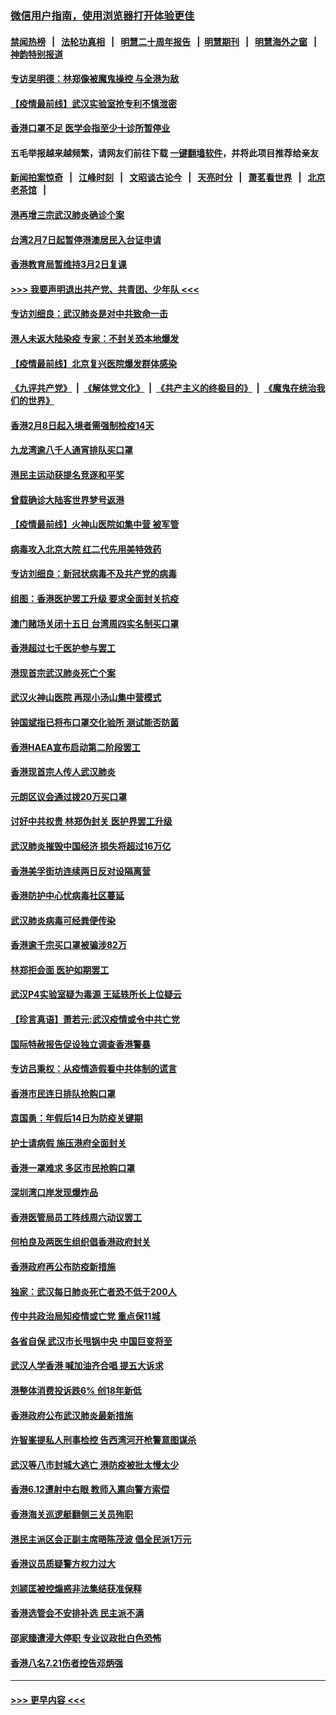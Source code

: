 ### [微信用户指南，使用浏览器打开体验更佳](https://github.com/gfw-breaker/banned-news1/blob/master/indexes/wechat-guide.md?t=0)
#### [禁闻热榜](热点新闻.md?t=0)  &nbsp;&nbsp;|&nbsp;&nbsp; [法轮功真相](https://github.com/gfw-breaker/truth/blob/master/README.md?t=0) &nbsp;&nbsp;|&nbsp;&nbsp; [明慧二十周年报告](https://github.com/gfw-breaker/mh-reports/blob/master/README.md?t=0) &nbsp;&nbsp;|&nbsp;&nbsp;[明慧期刊](https://github.com/gfw-breaker/mh-qikan) &nbsp;&nbsp;|&nbsp;&nbsp; [明慧海外之窗](https://github.com/gfw-breaker/mh-news/blob/master/README.md?t=0) &nbsp;&nbsp;|&nbsp;&nbsp; [神韵特别报道](https://github.com/gfw-breaker/mh-news/blob/master/shenyun.md?t=0)
#### [专访吴明德：林郑像被魔鬼操控 与全港为敌](../pages/nsc415/n11852734.md?t=02081011) 
#### [【疫情最前线】武汉实验室抢专利不慎泄密](../pages/nsc415/n11850310.md?t=02081011) 
#### [香港口罩不足 医学会指至少十诊所暂停业](../pages/nsc415/n11850301.md?t=02081011) 
#### 五毛举报越来越频繁，请网友们前往下载 [一键翻墙软件](https://github.com/gfw-breaker/ssr-accounts)，并将此项目推荐给亲友
#### [新闻拍案惊奇](https://github.com/gfw-breaker/banned-news1/blob/master/pages/link4.md) &nbsp;&nbsp;|&nbsp;&nbsp; [江峰时刻](https://github.com/gfw-breaker/banned-news1/blob/master/pages/link4.md) &nbsp;&nbsp;|&nbsp;&nbsp; [文昭谈古论今](https://github.com/gfw-breaker/banned-news1/blob/master/pages/link4.md) &nbsp;&nbsp;|&nbsp;&nbsp; [天亮时分](https://github.com/gfw-breaker/banned-news1/blob/master/pages/link4.md) &nbsp;&nbsp;|&nbsp;&nbsp; [萧茗看世界](https://github.com/gfw-breaker/banned-news1/blob/master/pages/link4.md) &nbsp;&nbsp;|&nbsp;&nbsp; [北京老茶馆](https://github.com/gfw-breaker/banned-news1/blob/master/pages/link4.md) &nbsp;&nbsp;|&nbsp;&nbsp; 
#### [港再增三宗武汉肺炎确诊个案](../pages/nsc415/n11850328.md?t=02081011) 
#### [台湾2月7日起暂停港澳居民入台证申请](../pages/nsc415/n11850304.md?t=02081011) 
#### [香港教育局暂维持3月2日复课](../pages/nsc415/n11850260.md?t=02081011) 
#### [>>> 我要声明退出共产党、共青团、少年队 <<<](https://github.com/begood0513/goodnews/blob/master/quit/letter.md) 
#### [专访刘细良：武汉肺炎是对中共致命一击](../pages/nsc415/n11849934.md?t=02081011) 
#### [港人未返大陆染疫 专家：不封关恐本地爆发](../pages/nsc415/n11848021.md?t=02081011) 
#### [【疫情最前线】北京复兴医院爆发群体感染](../pages/nsc415/n11847626.md?t=02081011) 
#### [《九评共产党》](https://github.com/begood0513/9ping.md/blob/master/README.md) &nbsp;|&nbsp; [《解体党文化》](../../../../jtdwh.md/blob/master/README.md)  &nbsp;|&nbsp; [《共产主义的终极目的》](../../../../gczydzjmd.md/blob/master/README.md) &nbsp;|&nbsp; [《魔鬼在统治我们的世界》](../../../../mgztzwmdsj.md/blob/master/README.md) 
#### [香港2月8日起入境者需强制检疫14天](../pages/nsc415/n11847658.md?t=02081011) 
#### [九龙湾逾八千人通宵排队买口罩](../pages/nsc415/n11847647.md?t=02081011) 
#### [港民主运动获提名竞逐和平奖](../pages/nsc415/n11847633.md?t=02081011) 
#### [曾载确诊大陆客世界梦号返港](../pages/nsc415/n11847608.md?t=02081011) 
#### [【疫情最前线】火神山医院如集中营 被军管](../pages/nsc415/n11847524.md?t=02081011) 
#### [病毒攻入北京大院 红二代先用美特效药](../pages/nsc415/n11847427.md?t=02081011) 
#### [专访刘细良：新冠状病毒不及共产党的病毒](../pages/nsc415/n11847164.md?t=02081011) 
#### [组图：香港医护罢工升级 要求全面封关抗疫](../pages/nsc415/n11844107.md?t=02081011) 
#### [澳门赌场关闭十五日 台湾周四实名制买口罩](../pages/nsc415/n11845083.md?t=02081011) 
#### [香港超过七千医护参与罢工](../pages/nsc415/n11845051.md?t=02081011) 
#### [港现首宗武汉肺炎死亡个案](../pages/nsc415/n11844998.md?t=02081011) 
#### [武汉火神山医院 再现小汤山集中营模式](../pages/nsc415/n11844763.md?t=02081011) 
#### [钟国斌指已将布口罩交化验所 测试能否防菌](../pages/nsc415/n11842783.md?t=02081011) 
#### [香港HAEA宣布启动第二阶段罢工](../pages/nsc415/n11842723.md?t=02081011) 
#### [香港现首宗人传人武汉肺炎](../pages/nsc415/n11842766.md?t=02081011) 
#### [元朗区议会通过拨20万买口罩](../pages/nsc415/n11842754.md?t=02081011) 
#### [讨好中共权贵 林郑伪封关 医护界罢工升级](../pages/nsc415/n11842359.md?t=02081011) 
#### [武汉肺炎摧毁中国经济 损失将超过16万亿](../pages/nsc415/n11839723.md?t=02081011) 
#### [香港美孚街坊连续两日反对设隔离营](../pages/nsc415/n11839962.md?t=02081011) 
#### [香港防护中心忧病毒社区蔓延](../pages/nsc415/n11839933.md?t=02081011) 
#### [武汉肺炎病毒可经粪便传染](../pages/nsc415/n11839939.md?t=02081011) 
#### [香港逾千宗买口罩被骗涉82万](../pages/nsc415/n11839914.md?t=02081011) 
#### [林郑拒会面 医护如期罢工](../pages/nsc415/n11839892.md?t=02081011) 
#### [武汉P4实验室疑为毒源 王延轶所长上位疑云](../pages/nsc415/n11835543.md?t=02081011) 
#### [【珍言真语】萧若元:武汉疫情或令中共亡党](../pages/nsc415/n11829394.md?t=02081011) 
#### [国际特赦报告促设独立调查香港警暴](../pages/nsc415/n11833845.md?t=02081011) 
#### [专访吕秉权：从疫情造假看中共体制的谎言](../pages/nsc415/n11833813.md?t=02081011) 
#### [香港市民连日排队抢购口罩](../pages/nsc415/n11833794.md?t=02081011) 
#### [袁国勇：年假后14日为防疫关键期](../pages/nsc415/n11831088.md?t=02081011) 
#### [护士请病假 施压港府全面封关](../pages/nsc415/n11831030.md?t=02081011) 
#### [香港一罩难求 多区市民抢购口罩](../pages/nsc415/n11831002.md?t=02081011) 
#### [深圳湾口岸发现爆炸品](../pages/nsc415/n11828802.md?t=02081011) 
#### [香港医管局员工阵线周六动议罢工](../pages/nsc415/n11828762.md?t=02081011) 
#### [何柏良及两医生组织倡香港政府封关](../pages/nsc415/n11828749.md?t=02081011) 
#### [香港政府再公布防疫新措施](../pages/nsc415/n11828716.md?t=02081011) 
#### [独家：武汉每日肺炎死亡者恐不低于200人](../pages/nsc415/n11828240.md?t=02081011) 
#### [传中共政治局知疫情或亡党 重点保11城](../pages/nsc415/n11828145.md?t=02081011) 
#### [各省自保 武汉市长甩锅中央 中国巨变将至](../pages/nsc415/n11828021.md?t=02081011) 
#### [武汉人学香港 喊加油齐合唱 提五大诉求](../pages/nsc415/n11827046.md?t=02081011) 
#### [港整体消费投诉跌6% 创18年新低](../pages/nsc415/n11817280.md?t=02081011) 
#### [香港政府公布武汉肺炎最新措施](../pages/nsc415/n11817152.md?t=02081011) 
#### [许智峯提私人刑事检控 告西湾河开枪警意图谋杀](../pages/nsc415/n11817132.md?t=02081011) 
#### [武汉等八市封城大逃亡 港防疫被批太慢太少](../pages/nsc415/n11817058.md?t=02081011) 
#### [香港6.12遭射中右眼 教师入禀向警方索偿](../pages/nsc415/n11814678.md?t=02081011) 
#### [香港海关巡逻艇翻侧三关员殉职](../pages/nsc415/n11814604.md?t=02081011) 
#### [港民主派区会正副主席晤陈茂波 倡全民派1万元](../pages/nsc415/n11814582.md?t=02081011) 
#### [香港议员质疑警方权力过大](../pages/nsc415/n11814560.md?t=02081011) 
#### [刘颕匡被控煽惑非法集结获准保释](../pages/nsc415/n11811727.md?t=02081011) 
#### [香港选管会不安排补选 民主派不满](../pages/nsc415/n11811691.md?t=02081011) 
#### [邵家臻遭浸大停职 专业议政批白色恐怖](../pages/nsc415/n11811670.md?t=02081011) 
#### [香港八名7.21伤者控告邓炳强](../pages/nsc415/n11811623.md?t=02081011) 

----
#### [ >>> 更早内容 <<< ](../indexes/nsc415-earlier.md)
